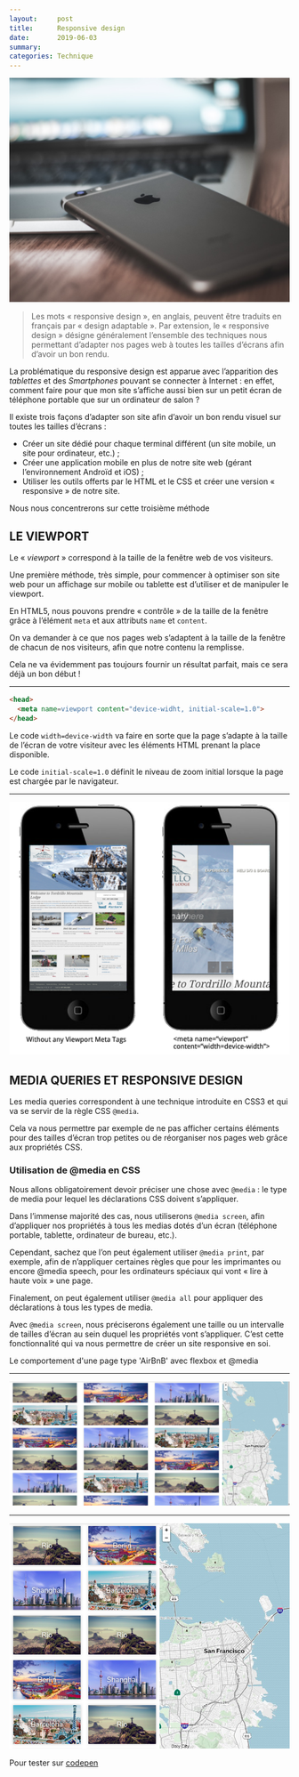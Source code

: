 ```yaml
---
layout:     post
title:      Responsive design
date:       2019-06-03
summary:   
categories: Technique
---
```



![apple](/images/responsive.jpeg)
>Les mots « responsive design », en anglais, peuvent être traduits en français par « design adaptable ».
Par extension, le « responsive design » désigne généralement l’ensemble des techniques nous permettant d’adapter nos pages web à toutes les tailles d’écrans afin d’avoir un bon rendu.

La problématique du responsive design est apparue avec l’apparition des *tablettes* et des *Smartphones* pouvant se connecter à Internet : en effet, comment faire pour que mon site s’affiche aussi bien sur un petit écran de téléphone portable que sur un ordinateur de salon ?

Il existe trois façons d’adapter son site afin d’avoir un bon rendu visuel sur toutes les tailles d’écrans :

- Créer un site dédié pour chaque terminal différent (un site mobile, un site pour ordinateur, etc.) ;
- Créer une application mobile en plus de notre site web (gérant l’environnement Androïd et iOS) ;
- Utiliser les outils offerts par le HTML et le CSS et créer une version « responsive » de notre site.

 Nous nous concentrerons sur cette troisième méthode



## LE VIEWPORT

Le « *viewport* » correspond à la taille de la fenêtre web de vos visiteurs.

Une première méthode, très simple, pour commencer à optimiser son site web pour un affichage sur mobile ou tablette est d’utiliser et de manipuler le viewport.

En HTML5, nous pouvons prendre « contrôle » de la taille de la fenêtre grâce à l’élément `meta` et aux attributs `name` et `content`.

On va demander à ce que nos pages web s’adaptent à la taille de la fenêtre de chacun de nos visiteurs, afin que notre contenu la remplisse.

Cela ne va évidemment pas toujours fournir un résultat parfait, mais ce sera déjà un bon début !

---

```html
<head>
  <meta name=viewport content="device-widht, initial-scale=1.0">
</head>

```


Le code `width=device-width` va faire en sorte que la page s’adapte à la taille de l’écran de votre visiteur avec les éléments HTML prenant la place disponible.

Le code `initial-scale=1.0` définit le niveau de zoom initial lorsque la page est chargée par le navigateur.

---

![phone](/images/viewport.png)


## MEDIA QUERIES ET RESPONSIVE DESIGN


Les media queries correspondent à une technique introduite en CSS3 et qui va se servir de la règle CSS `@media`.

Cela va nous permettre par exemple de ne pas afficher certains éléments pour des tailles d’écran trop petites ou de réorganiser nos pages web grâce aux propriétés CSS.

### Utilisation de @media en CSS

Nous allons obligatoirement devoir préciser une chose avec `@media` : le type de media pour lequel les déclarations CSS doivent s’appliquer.

Dans l’immense majorité des cas, nous utiliserons `@media screen`, afin d’appliquer nos propriétés à tous les medias dotés d’un écran (téléphone portable, tablette, ordinateur de bureau, etc.).

Cependant, sachez que l’on peut également utiliser `@media print`, par exemple, afin de n’appliquer certaines règles que pour les imprimantes ou encore @media speech, pour les ordinateurs spéciaux qui vont « lire à haute voix » une page.

Finalement, on peut également utiliser `@media all` pour appliquer des déclarations à tous les types de media.

Avec `@media screen`, nous préciserons également une taille ou un intervalle de tailles d’écran au sein duquel les propriétés vont s’appliquer. C’est cette fonctionnalité qui va nous permettre de créer un site responsive en soi.

Le comportement d'une page type 'AirBnB' avec flexbox et @media 

---
![airbnb](/images/airrespon2.png)

---

![airbnb](/images/airresp.png)


Pour tester sur [codepen](https://codepen.io/andryjohn/pen/xNZYYN)
